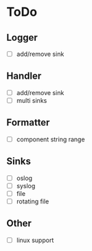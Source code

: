 # ToDo

## Logger

- [ ] add/remove sink

## Handler

- [ ] add/remove sink
- [ ] multi sinks

## Formatter

- [ ] component string range

## Sinks

- [ ] oslog
- [ ] syslog
- [ ] file
- [ ] rotating file

## Other

- [ ] linux support
